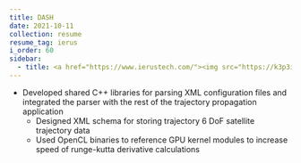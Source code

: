 ```yaml
---
title: DASH
date: 2021-10-11
collection: resume
resume_tag: ierus
i_order: 60
sidebar:
  - title: <a href="https://www.ierustech.com/"><img src="https://k3p3i5s7.stackpathcdn.com/app/uploads/2019/09/IERUS-Logo-1-transparent-background-no-tagline300px-250x77.png"/></a>
---
```


- Developed shared C++ libraries for parsing XML configuration files and integrated
  the parser with the rest of the trajectory propagation application
  - Designed XML schema for storing trajectory 6 DoF satellite trajectory data
  - Used OpenCL binaries to reference GPU kernel modules to increase speed of
    runge-kutta derivative calculations
